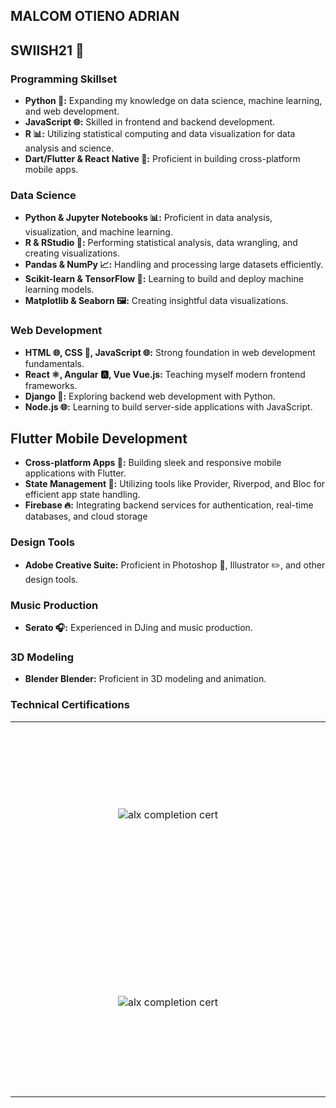 <table align="center">
<tr>
   <td align="center" width="1200" height="300">
        <img src="https://github.com/user-attachments/assets/22949b3b-fda1-4083-a2f8-37094d2ab74d" alt="alx completion cert" />
      <br> 
    </td> 
</tr>
<tr>
     <td align="center" width="1200" height="300">
        <img src= "https://github.com/user-attachments/assets/1310e1f6-3a3e-4d6c-ac3d-6149a5c837eb" alt="alx completion cert" />
      <br> 
    </td> 
</tr>
  
## MALCOM OTIENO ADRIAN 
## SWIISH21  🏀

### Programming Skillset
* **Python 🐍:** Expanding my knowledge on data science, machine learning, and web development.
* **JavaScript 🌐:** Skilled in frontend and backend development.
* **R 📊:** Utilizing statistical computing and data visualization for data analysis and science.
* **Dart/Flutter & React Native 📱:** Proficient in building cross-platform mobile apps.

### Data Science
* **Python & Jupyter Notebooks 📊:** Proficient in data analysis, visualization, and machine learning.
* **R & RStudio 📘:** Performing statistical analysis, data wrangling, and creating visualizations.
* **Pandas & NumPy 📈:** Handling and processing large datasets efficiently.
* **Scikit-learn & TensorFlow 🤖:** Learning to build and deploy machine learning models.
* **Matplotlib & Seaborn 🖼️:** Creating insightful data visualizations.

### Web Development
* **HTML 🌐, CSS 🎨, JavaScript 🌐:** Strong foundation in web development fundamentals.
* **React ⚛️, Angular 🅰️, Vue Vue.js:** Teaching myself modern frontend frameworks.
* **Django 🐘:** Exploring backend web development with Python.
* **Node.js 🌐:** Learning to build server-side applications with JavaScript.

## Flutter Mobile Development
* **Cross-platform Apps 📱:** Building sleek and responsive mobile applications with Flutter.
* **State Management 🧩:** Utilizing tools like Provider, Riverpod, and Bloc for efficient app state handling.
* **Firebase 🔥:** Integrating backend services for authentication, real-time databases, and cloud storage

### Design Tools
* **Adobe Creative Suite:** Proficient in Photoshop 🎨, Illustrator ✏️, and other design tools.

### Music Production
* **Serato 🎧:** Experienced in DJing and music production.

### 3D Modeling
* **Blender Blender:** Proficient in 3D modeling and animation.

### Technical Certifications
